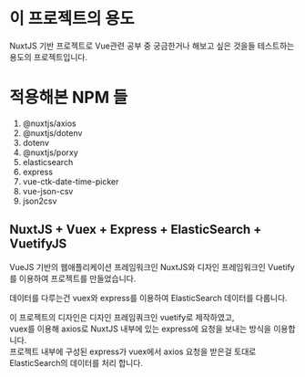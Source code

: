 # 이 프로젝트의 용도
NuxtJS 기반 프로젝트로 Vue관련 공부 중 궁금한거나 해보고 싶은 것을들 테스트하는 용도의 프로젝트입니다.
# 적용해본 NPM 들
1. @nuxtjs/axios
2. @nuxtjs/dotenv
3. dotenv
4. @nuxtjs/porxy
5. elasticsearch
6. express
7. vue-ctk-date-time-picker
8. vue-json-csv
9. json2csv
## NuxtJS + Vuex + Express + ElasticSearch + VuetifyJS
VueJS 기반의 웹애플리케이션 프레임워크인 NuxtJS와 디자인 프레임워크인 Vuetify를 이용하여 프로젝트를 만들었습니다.

데이터를 다루는건 vuex와 express를 이용하여 ElasticSearch 데이터를 다룹니다.

이 프로젝트의 디자인은 디자인 프레임쿼크인 vuetify로 제작하였고,<br>
vuex를 이용해 axios로 NuxtJS 내부에 있는 express에 요청을 보내는 방식을 이용합니다.</br>
프로젝트 내부에 구성된 express가 vuex에서 axios 요청을 받은걸 토대로 ElasticSearch의 데이터를 처리 합니다.

